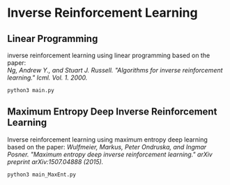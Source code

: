 # Inverse Reinforcement Learning


## Linear Programming
inverse reinforcement learning using linear programming based on the paper:  
*Ng, Andrew Y., and Stuart J. Russell. "Algorithms for inverse reinforcement learning." Icml. Vol. 1. 2000.*

```
python3 main.py
```

## Maximum Entropy Deep Inverse Reinforcement Learning
Inverse reinforcement learning using maximum entropy deep learning based on the paper:
*Wulfmeier, Markus, Peter Ondruska, and Ingmar Posner. "Maximum entropy deep inverse reinforcement learning." arXiv preprint arXiv:1507.04888 (2015).*

```
python3 main_MaxEnt.py
```
